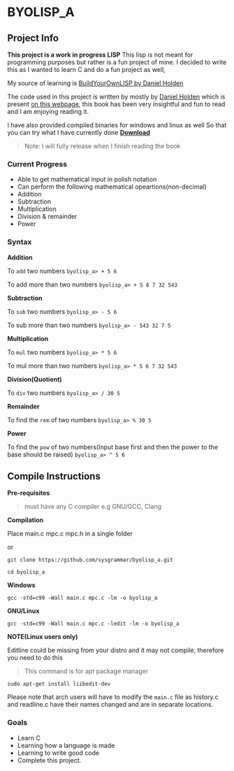# BYOLISP_A

## Project Info

**This project is a work in progress LISP**
This lisp is not meant for programming purposes but rather is a fun project of mine. I decided to write this as I wanted to learn C and do a fun project as well,

My source of learning is [BuildYourOwnLISP by Daniel Holden](https://buildyourownlisp.com/)

The code used in this project is written by mostly by [Daniel Holden](https://github.com/orangeduck) which is present [on this webpage](https://github.com/orangeduck/BuildYourOwnLisp), this book has been very insightful and fun to read and I am enjoying reading it.

I have also provided compiled binaries for windows and linux as well So that you can try what I have currently done
**[Download](https://github.com/sysgrammar/byolisp_a/releases)**

> Note: I will fully release when I finish reading the book


### Current Progress

- Able to get mathematical input in polish notation
- Can perform the following mathematical opeartions(non-decimal)
- Addition
- Subtraction
- Multiplication
- Division & remainder
- Power

### Syntax

**Addition**

To `add` two numbers
```byolisp_a> + 5 6```

To add more than two numbers
```byolisp_a> + 5 6 7 32 543```

**Subtraction**

To `sub` two numbers
```byolisp_a> - 5 6```

To sub more than two numbers
```byolisp_a> - 543 32 7 5```

**Multiplication**

To `mul` two numbers
```byolisp_a> * 5 6```

To mul more than two numbers
```byolisp_a> * 5 6 7 32 543```

**Division(Quotient)**

To `div` two numbers
```byolisp_a> / 30 5```

**Remainder**

To find the `rem` of two numbers
```byolisp_a> % 30 5```

**Power**

To find the `pow` of two numbers(Input base first and then the power to the base should be raised)
```byolisp_a> ^ 5 6```


## Compile Instructions

**Pre-requisites**
> must have any C compiler e.g GNU/GCC, Clang

**Compilation**

Place main.c mpc.c mpc.h in a single folder 

or

```git clone https://github.com/sysgrammar/byolisp_a.git```

```cd byolisp_a```
    
**Windows**

```gcc -std=c99 -Wall main.c mpc.c -lm -o byolisp_a```

**GNU/Linux**

```gcc -std=c99 -Wall main.c mpc.c -ledit -lm -o byolisp_a```

**NOTE(Linux users only)**

Editline could be missing from your distro and it may not compile, therefore you need to do this

>This command is for apt package manager 

```sudo apt-get install liibedit-dev```

Please note that arch users will have to modify the `main.c` file as history.c and readline.c have their names changed and are in separate locations.


### Goals

- Learn C
- Learning how a language is made
- Learning to write good code
- Complete this project.